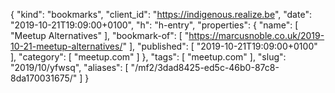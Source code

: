 {
  "kind": "bookmarks",
  "client_id": "https://indigenous.realize.be",
  "date": "2019-10-21T19:09:00+0100",
  "h": "h-entry",
  "properties": {
    "name": [
      "Meetup Alternatives"
    ],
    "bookmark-of": [
      "https://marcusnoble.co.uk/2019-10-21-meetup-alternatives/"
    ],
    "published": [
      "2019-10-21T19:09:00+0100"
    ],
    "category": [
      "meetup.com"
    ]
  },
  "tags": [
    "meetup.com"
  ],
  "slug": "2019/10/yfwsq",
  "aliases": [
    "/mf2/3dad8425-ed5c-46b0-87c8-8da170031675/"
  ]
}
